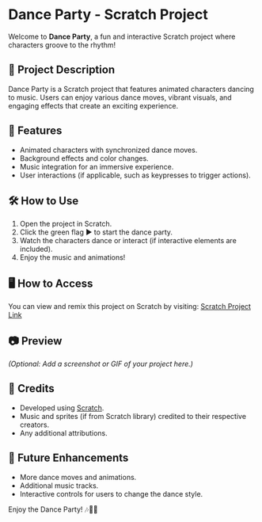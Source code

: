 # Dance Party - Scratch Project

Welcome to **Dance Party**, a fun and interactive Scratch project where characters groove to the rhythm!

## 🎵 Project Description
Dance Party is a Scratch project that features animated characters dancing to music. Users can enjoy various dance moves, vibrant visuals, and engaging effects that create an exciting experience.

## 🚀 Features
- Animated characters with synchronized dance moves.
- Background effects and color changes.
- Music integration for an immersive experience.
- User interactions (if applicable, such as keypresses to trigger actions).

## 🛠 How to Use
1. Open the project in Scratch.
2. Click the green flag ▶ to start the dance party.
3. Watch the characters dance or interact (if interactive elements are included).
4. Enjoy the music and animations!

## 🖥️ How to Access
You can view and remix this project on Scratch by visiting: 
[Scratch Project Link](https://github.com/naman1167/Scratch_Programming/tree/main/Dragon_Game) 

## 📷 Preview
*(Optional: Add a screenshot or GIF of your project here.)*

## 📝 Credits
- Developed using [Scratch](https://scratch.mit.edu/).
- Music and sprites (if from Scratch library) credited to their respective creators.
- Any additional attributions.

## 🔧 Future Enhancements
- More dance moves and animations.
- Additional music tracks.
- Interactive controls for users to change the dance style.

Enjoy the Dance Party! 🎶💃🕺
